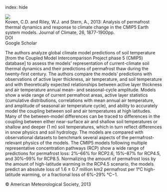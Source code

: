 index: hide

<div class="Citation">
    <div class="Citation-thumb CitationThumb-linked"  data-href="https://doi.org/10.1175/jcli-d-12-00228.1">
      <img src="https://static.claimspace.cloud/climate-study-static/refs/thumbs/12/Koven_et_al_2013-thumb.png" />
    </div>

  <div class="Citation-body">
    <div class="Citation-text">Koven, C.D. and Riley, W.J. and Stern, A., 2013: Analysis of permafrost thermal dynamics and response to climate change in the CMIP5 Earth system models. <span class="Article-journal">Journal of Climate, </span><span class="Article-volume">26, </span>1877-1900pp.</div>
    <div class="Citation-links">
      <div class="CitationLink" data-href="https://doi.org/10.1175/jcli-d-12-00228.1">
        <div class="CitationLink-icon CitationLink-Doi"></div>
        <div class="CitationLink-text">DOI</div>
      </div>
      <div class="CitationLink" data-href="https://scholar.google.com/scholar?q=10.1175/jcli-d-12-00228.1">
        <div class="CitationLink-icon CitationLink-Scholar"></div>
        <div class="CitationLink-text">Google Scholar</div>
      </div>
    </div>
  </div>
</div>

The authors analyze global climate model predictions of soil temperature [from the Coupled Model Intercomparison Project phase 5 (CMIP5) database] to assess the models’ representation of current-climate soil thermal dynamics and their predictions of permafrost thaw during the twenty-first century. The authors compare the models’ predictions with observations of active layer thickness, air temperature, and soil temperature and with theoretically expected relationships between active layer thickness and air temperature annual mean- and seasonal-cycle amplitude. Models show a wide range of current permafrost areas, active layer statistics (cumulative distributions, correlations with mean annual air temperature, and amplitude of seasonal air temperature cycle), and ability to accurately model the coupling between soil and air temperatures at high latitudes. Many of the between-model differences can be traced to differences in the coupling between either near-surface air and shallow soil temperatures or shallow and deeper (1 m) soil temperatures, which in turn reflect differences in snow physics and soil hydrology. The models are compared with observational datasets to benchmark several aspects of the permafrost-relevant physics of the models. The CMIP5 models following multiple representative concentration pathways (RCP) show a wide range of predictions for permafrost loss: 2%–66% for RCP2.6, 15%–87% for RCP4.5, and 30%–99% for RCP8.5. Normalizing the amount of permafrost loss by the amount of high-latitude warming in the RCP4.5 scenario, the models predict an absolute loss of 1.6 ± 0.7 million km2 permafrost per 1°C high-latitude warming, or a fractional loss of 6%–29% °C−1.

<div class="Citation-copy">
&copy; American Meteorological Society, 2013
</div>